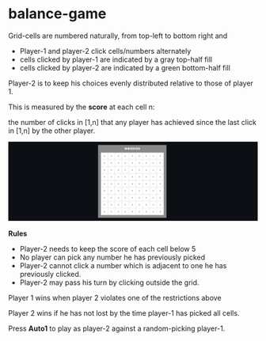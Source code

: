 # balance-game


<p>Grid-cells are numbered naturally, from top-left to bottom right and</p>
<ul>
<li>Player-1 and player-2 click cells/numbers alternately</li>
<li>cells clicked by player-1 are indicated by a gray top-half fill</li>
<li>cells clicked by player-2 are indicated by a green bottom-half fill</li>
</ul>

<p>Player-2 is to keep his choices evenly distributed relative to those of player 1.</p>

<p>This is measured by the <strong>score</strong> at each cell n:</p> 

<p>the number of clicks in [1,n] that any player has achieved since the last click in [1,n] by the other player.</p>

![](./balanceImg.png)

<p><strong>Rules</strong></p>
<ul>
<li>Player-2 needs to keep the score of each cell below 5</li>
<li>No player can pick any number he has previously picked</li>
<li>Player-2 cannot click a number which is adjacent to one he has previously clicked.</li>
<li>Player-2 may pass his turn by clicking outside the grid.</li>
</ul>

<p>Player 1 wins when player 2 violates one of the restrictions above</p>
<p>Player 2 wins if he has not lost by the time player-1 has picked all cells.</p>
<p>Press <strong>Auto1</strong> to play as player-2 against a random-picking player-1.</p>
